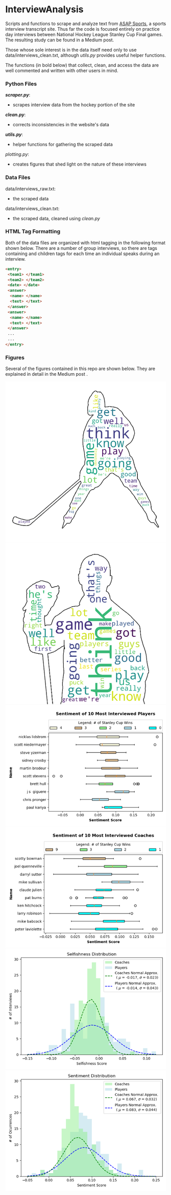 # InterviewAnalysis
Scripts and functions to scrape and analyze text from [ASAP Sports](http://www.asapsports.com/), a sports interview transcript site. Thus far the code is focused entirely on practice day interviews between National Hockey League Stanley Cup Final games. The resulting study can be found in a Medium post<!-- [this](<medium url>) Medium post. -->. 

Those whose sole interest is in the data itself need only to use data/interviews_clean.txt, although _utils.py_ provides useful helper functions. 

The functions (in bold below) that collect, clean, and access the data are well commented and written with other users in mind. 


### Python Files
___scraper.py___:
 - scrapes interview data from the hockey portion of the site
 
___clean.py___:
 - corrects inconsistencies in the website's data

___utils.py___:
 - helper functions for gathering the scraped data

_plotting.py_:
 - creates figures that shed light on the nature of these interviews 

### Data Files
data/interviews_raw.txt:
 - the scraped data

data/interviews_clean.txt:
 - the scraped data, cleaned using _clean.py_

### HTML Tag Formatting
Both of the data files are organized with html tagging in the following format shown below. There are a number of group interviews, so there are <answer> tags containing <name> and <text> children tags for each time an individual speaks during an interview. 
 
```html
<entry>
 <team1> </team1>
 <team2> </team2>
 <date> </date>
 <answer>
  <name> </name>
  <text> </text>
 </answer>
 <answer>
  <name> </name>
  <text> </text>
 </answer>
 ...
 ...
</entry>
```

### Figures
Several of the figures contained in this repo are shown below. They are explained in detail in the Medium post <!-- [Medium post](<medium url>) -->.

![alt text](figures/player_cloud.png)
![alt text](figures/coach_cloud.png)
![alt text](figures/player_sentiment.png)
![alt text](figures/coach_sentiment.png)
![alt text](figures/selfishness_histogram.png)
![alt text](figures/sentiment_histogram.png)
